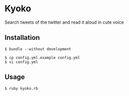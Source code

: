 # Kyoko
Search tweets of the twitter and read it aloud in cute voice

## Installation
<pre><code>$ bundle --without development

$ cp config.yml.example config.yml
$ vi config.yml
</code></pre>

## Usage
<pre><code>$ ruby kyoko.rb
</code></pre>
